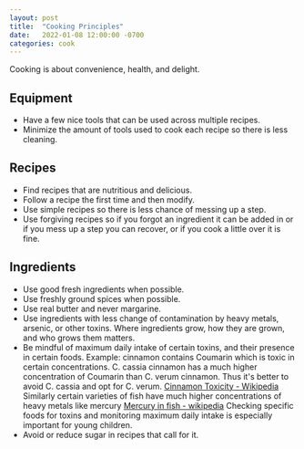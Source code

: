 ```yaml
---
layout: post
title:  "Cooking Principles"
date:   2022-01-08 12:00:00 -0700
categories: cook
---
```


Cooking is about convenience, health, and delight.

## Equipment

- Have a few nice tools that can be used across multiple recipes.
- Minimize the amount of tools used to cook each recipe so there is less cleaning.

## Recipes

- Find recipes that are nutritious and delicious.
- Follow a recipe the first time and then modify.
- Use simple recipes so there is less chance of messing up a step.
- Use forgiving recipes so if you forgot an ingredient it can be added in or if you mess up a step you can recover, or if you cook a little over it is fine.

## Ingredients

- Use good fresh ingredients when possible.
- Use freshly ground spices when possible.
- Use real butter and never margarine.
- Use ingredients with less change of contamination by heavy metals, arsenic, or other toxins. Where ingredients grow, how they are grown, and who grows them matters.
- Be mindful of maximum daily intake of certain toxins, and their presence in certain foods. Example: cinnamon contains Coumarin which is toxic in certain concentrations. C. cassia cinnamon has a much higher concentration of Coumarin than C. verum cinnamon. Thus it's better to avoid C. cassia and opt for C. verum. [Cinnamon Toxicity - Wikipedia](https://en.wikipedia.org/wiki/Cinnamon#Toxicity) Similarly certain varieties of fish have much higher concentrations of heavy metals like mercury [Mercury in fish - wikipedia](https://en.wikipedia.org/wiki/Mercury_in_fish) Checking specific foods for toxins and monitoring maximum daily intake is especially important for young children.
- Avoid or reduce sugar in recipes that call for it.
